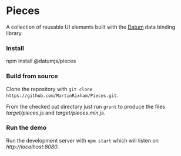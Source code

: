 # Pieces
A collection of reusable UI elements built with the [Datum](https://datumjs.com) data binding library.

### Install

npm install @datumjs/pieces

### Build from source

Clone the repository with `git clone https://github.com/MartinRixham/Pieces.git`.

From the checked out directory just run `grunt` to produce the files *target/pieces.js* and *target/pieces.min.js*.

### Run the demo

Run the development server with `npm start` which will listen on *http://localhost:8080*.
